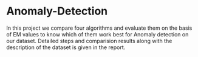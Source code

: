 # Anomaly-Detection

In this project we compare four algorithms and evaluate them on the basis of EM values to know which of them work best for Anomaly detection on our dataset. Detailed steps and comparision results along with the description of the dataset is given in the report.
